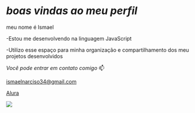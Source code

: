 # *boas vindas ao meu perfil* 
 
meu nome é Ismael 

-Estou me desenvolvendo na linguagem JavaScript

-Utilizo esse espaço para minha organização e compartilhamento dos meu projetos desenvolvidos

_Você pode entrar em contato comigo_ 📫

ismaelnarciso34@gmail.com

[Alura](https://www.alura.com.br/)

![](https://www.google.com/url?sa=i&url=https%3A%2F%2Fgithub.com%2FAnmol-Baranwal%2FCool-GIFs-For-GitHub&psig=AOvVaw1VBjWrp2mb9aX6dI9_i4pQ&ust=1699369164014000&source=images&cd=vfe&opi=89978449&ved=0CBEQjRxqFwoTCOia0s3Rr4IDFQAAAAAdAAAAABAE)
